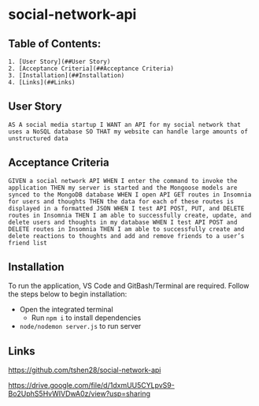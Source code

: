 # social-network-api

## Table of Contents:
    1. [User Story](##User Story) 
    2. [Acceptance Criteria](##Acceptance Criteria)  
    3. [Installation](##Installation)
    4. [Links](##Links)

## User Story
`AS A social media startup
I WANT an API for my social network that uses a NoSQL database
SO THAT my website can handle large amounts of unstructured data`

## Acceptance Criteria
`GIVEN a social network API
WHEN I enter the command to invoke the application
THEN my server is started and the Mongoose models are synced to the MongoDB database
WHEN I open API GET routes in Insomnia for users and thoughts
THEN the data for each of these routes is displayed in a formatted JSON
WHEN I test API POST, PUT, and DELETE routes in Insomnia
THEN I am able to successfully create, update, and delete users and thoughts in my database
WHEN I test API POST and DELETE routes in Insomnia
THEN I am able to successfully create and delete reactions to thoughts and add and remove friends to a user’s friend list`

## Installation
To run the application, VS Code and GitBash/Terminal are required. Follow the steps below to begin installation:

- Open the integrated terminal
    - Run `npm i` to install dependencies
- `node/nodemon server.js` to run server

## Links
https://github.com/tshen28/social-network-api

https://drive.google.com/file/d/1dxmUU5CYLpvS9-Bo2UphS5HvWIVDwA0z/view?usp=sharing

